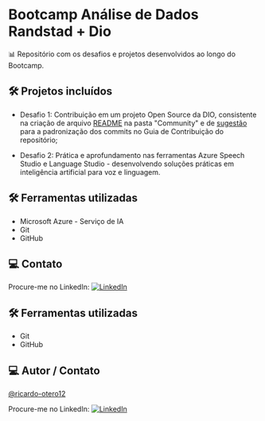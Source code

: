 
# Bootcamp Análise de Dados Randstad + Dio

📊 Repositório com os desafios e projetos desenvolvidos ao longo do Bootcamp.


## 🛠 Projetos incluídos 
- Desafio 1: Contribuição em um projeto Open Source da DIO, consistente na criação de arquivo [README](https://github.com/digitalinnovationone/dio-lab-open-source/blob/main/community/ricardo-otero12.md) na pasta "Community" e de [sugestão](https://github.com/digitalinnovationone/dio-lab-open-source/issues/69416) para a padronização dos commits no Guia de Contribuição do repositório;

- Desafio 2: Prática e aprofundamento nas ferramentas Azure Speech Studio e Language Studio - desenvolvendo soluções práticas em inteligência artificial para voz e linguagem.


## 🛠 Ferramentas utilizadas
- Microsoft Azure - Serviço de IA
- Git
- GitHub

## 💻 Contato
Procure-me no LinkedIn: [![LinkedIn](https://img.shields.io/badge/LinkedIn-0077B5?style=for-the-badge&logo=linkedin&logoColor=white)](https://www.linkedin.com/in/ricardogarcia56/)
 


## 🛠 Ferramentas utilizadas
- Git
- GitHub

## 💻 Autor / Contato
[@ricardo-otero12](https://github.com/ricardo-otero12)

Procure-me no LinkedIn: [![LinkedIn](https://img.shields.io/badge/LinkedIn-0077B5?style=for-the-badge&logo=linkedin&logoColor=white)](https://www.linkedin.com/in/ricardogarcia56/)